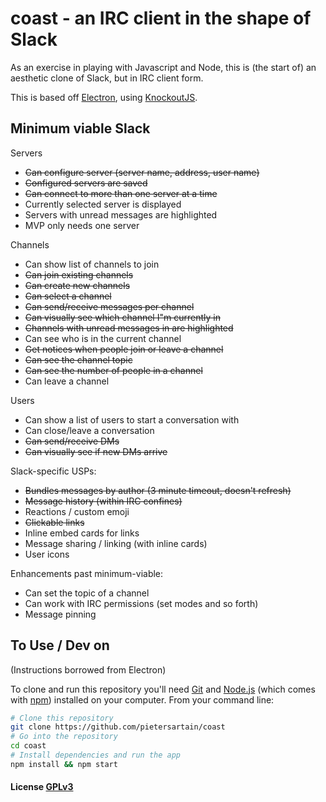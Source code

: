# coast - an IRC client in the shape of Slack

As an exercise in playing with Javascript and Node, this is (the start of) an aesthetic clone of Slack, but in IRC client form.

This is based off [Electron](http://electron.atom.io), using [KnockoutJS](http://knockoutjs.com/).

## Minimum viable Slack

Servers

 + ~~Can configure server (server name, address, user name)~~
 + ~~Configured servers are saved~~
 + ~~Can connect to more than one server at a time~~
 + Currently selected server is displayed
 + Servers with unread messages are highlighted
 + MVP only needs one server

Channels

 + Can show list of channels to join
 + ~~Can join existing channels~~
 + ~~Can create new channels~~
 + ~~Can select a channel~~
 + ~~Can send/receive messages per channel~~
 + ~~Can visually see which channel I"m currently in~~
 + ~~Channels with unread messages in are highlighted~~
 + Can see who is in the current channel
 + ~~Get notices when people join or leave a channel~~
 + ~~Can see the channel topic~~
 + ~~Can see the number of people in a channel~~
 + Can leave a channel

Users

 + Can show a list of users to start a conversation with
 + Can close/leave a conversation
 + ~~Can send/receive DMs~~
 + ~~Can visually see if new DMs arrive~~

Slack-specific USPs:

 + ~~Bundles messages by author (3 minute timeout, doesn't refresh)~~
 + ~~Message history (within IRC confines)~~
 + Reactions / custom emoji
 + ~~Clickable links~~
 + Inline embed cards for links
 + Message sharing / linking (with inline cards)
 + User icons

Enhancements past minimum-viable:

 + Can set the topic of a channel
 + Can work with IRC permissions (set modes and so forth)
 + Message pinning

## To Use / Dev on

(Instructions borrowed from Electron)

To clone and run this repository you'll need [Git](https://git-scm.com) and [Node.js](https://nodejs.org/en/download/) (which comes with [npm](http://npmjs.com)) installed on your computer. From your command line:

```bash
# Clone this repository
git clone https://github.com/pietersartain/coast
# Go into the repository
cd coast
# Install dependencies and run the app
npm install && npm start
```

#### License [GPLv3](LICENSE.md)
